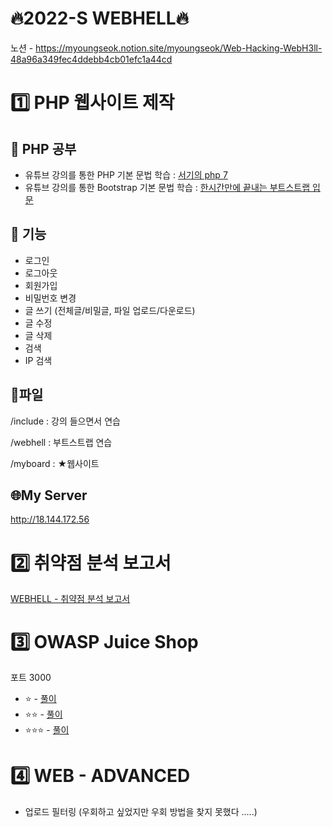# 🔥2022-S WEBHELL🔥
노션 - https://myoungseok.notion.site/myoungseok/Web-Hacking-WebH3ll-48a96a349fec4ddebb4cb01efc1a44cd

# 1️⃣ PHP 웹사이트 제작
## 🌱 PHP 공부
- 유튜브 강의를 통한 PHP 기본 문법 학습 : [서기의 php 7](https://www.youtube.com/watch?v=_P68ImcE6VU&list=PLLtzrE3hP5SQQGi8R_SFe-_JpqJ-bAbBY&index=2)
- 유튜브 강의를 통한 Bootstrap 기본 문법 학습 : [한시간만에 끝내는 부트스트랩 입문](https://www.youtube.com/watch?v=5ETqQWvwXV4)

## 💫 기능
- 로그인
- 로그아웃
- 회원가입
- 비밀번호 변경
- 글 쓰기 (전체글/비밀글, 파일 업로드/다운로드)
- 글 수정
- 글 삭제
- 검색
- IP 검색

## 📁파일

/include : 강의 들으면서 연습

/webhell : 부트스트랩 연습

/myboard : ★웹사이트

## 🌐My Server
http://18.144.172.56

# 2️⃣ 취약점 분석 보고서
[WEBHELL - 취약점 분석 보고서](https://drive.google.com/file/d/1LV1CvAeD6wZ1C3CjPQRt2N-TQ8lEVoap/view?usp=sharing)


# 3️⃣ OWASP Juice Shop
포트 3000
- ⭐ - [풀이](https://mirage-cobweb-874.notion.site/ddfa04b1c90a4df987306e7553a0c594)
- ⭐️⭐️ - [풀이](https://mirage-cobweb-874.notion.site/2034acc8d2db4bb4851974b3439a3d9a)
- ⭐️⭐️⭐️ - [풀이](https://mirage-cobweb-874.notion.site/865ca131fe6142e3ac0fa46e546d9853)

# 4️⃣ WEB - ADVANCED
- 업로드 필터링 
  (우회하고 싶었지만 우회 방법을 찾지 못했다 .....)
